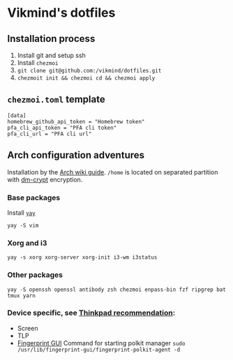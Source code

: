 # Vikmind's dotfiles

## Installation process

1. Install git and setup ssh
1. Install ``chezmoi``
1. ``git clone git@github.com:/vikmind/dotfiles.git``
1. ``chezmoit init && chezmoi cd && chezmoi apply``

## ``chezmoi.toml`` template

```
[data]
homebrew_github_api_token = "Homebrew token"
pfa_cli_api_token = "PFA cli token"
pfa_cli_url = "PFA cli url"
```

## Arch configuration adventures

Installation by the [Arch wiki guide](https://wiki.archlinux.org/index.php/Installation_guide).
``/home`` is located on separated partition with [dm-crypt](https://wiki.archlinux.org/index.php/Dm-crypt) encryption.

### Base packages

Install [``yay``](https://www.ostechnix.com/yay-found-yet-another-reliable-aur-helper/)
```
yay -S vim
```

### Xorg and i3

```
yay -s xorg xorg-server xorg-init i3-wm i3status
```

### Other packages
```
yay -S openssh openssl antibody zsh chezmoi enpass-bin fzf ripgrep bat tmux yarn
```

### Device specific, see [Thinkpad recommendation](https://wiki.archlinux.org/index.php/Lenovo_ThinkPad_X230):

- Screen
- TLP
- [Fingerprint GUI](https://wiki.archlinux.org/index.php/Fingerprint_GUI) Command for starting polkit manager ``sudo
  /usr/lib/fingerprint-gui/fingerprint-polkit-agent -d``

